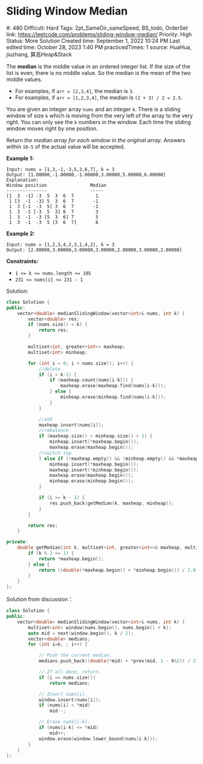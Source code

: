 # Sliding Window Median

#: 480
Difficult: Hard
Tags: 2pt_SameDir_sameSpeed, BS_todo, OrderSet
link: https://leetcode.com/problems/sliding-window-median/
Priority: High
Status: More Solution
Created time: September 1, 2022 10:24 PM
Last edited time: October 28, 2023 1:40 PM
practicedTimes: 1
source: HuaHua, jiuzhang, 算高Heap&Stack

The **median** is the middle value in an ordered integer list. If the size of the list is even, there is no middle value. So the median is the mean of the two middle values.

- For examples, if `arr = [2,3,4]`, the median is `3`.
- For examples, if `arr = [1,2,3,4]`, the median is `(2 + 3) / 2 = 2.5`.

You are given an integer array `nums` and an integer `k`. There is a sliding window of size `k` which is moving from the very left of the array to the very right. You can only see the `k` numbers in the window. Each time the sliding window moves right by one position.

Return *the median array for each window in the original array*. Answers within `10-5` of the actual value will be accepted.

**Example 1:**

```
Input: nums = [1,3,-1,-3,5,3,6,7], k = 3
Output: [1.00000,-1.00000,-1.00000,3.00000,5.00000,6.00000]
Explanation:
Window position                Median
---------------                -----
[1  3  -1] -3  5  3  6  7        1
 1 [3  -1  -3] 5  3  6  7       -1
 1  3 [-1  -3  5] 3  6  7       -1
 1  3  -1 [-3  5  3] 6  7        3
 1  3  -1  -3 [5  3  6] 7        5
 1  3  -1  -3  5 [3  6  7]       6

```

**Example 2:**

```
Input: nums = [1,2,3,4,2,3,1,4,2], k = 3
Output: [2.00000,3.00000,3.00000,3.00000,2.00000,3.00000,2.00000]

```

**Constraints:**

- `1 <= k <= nums.length <= 105`
- `231 <= nums[i] <= 231 - 1`

Solution: 

```cpp
class Solution {
public:
    vector<double> medianSlidingWindow(vector<int>& nums, int k) {
        vector<double> res;
        if (nums.size() < k) {
            return res;
        }

        multiset<int, greater<int>> maxheap;
        multiset<int> minheap;

        for (int i = 0; i < nums.size(); i++) {
            //delete
            if (i > k-1) {
                if (maxheap.count(nums[i-k])) {
                    maxheap.erase(maxheap.find(nums[i-k]));
                } else {
                    minheap.erase(minheap.find(nums[i-k]));
                }
            }

            //add
            maxheap.insert(nums[i]);
            //rebalance
            if (maxheap.size() > minheap.size() + 1) {
                minheap.insert(*maxheap.begin());
                maxheap.erase(maxheap.begin());
            //switch top
            } else if (!maxheap.empty() && !minheap.empty() && *maxheap.begin() > *minheap.begin()) {
                minheap.insert(*maxheap.begin());
                maxheap.insert(*minheap.begin());
                maxheap.erase(maxheap.begin());
                minheap.erase(minheap.begin());
            }

            if (i >= k - 1) {
                res.push_back(getMedian(k, maxheap, minheap));
            }
        }

        return res;
    }

private:
    double getMedian(int k, multiset<int, greater<int>>& maxheap, multiset<int>& minheap) {
        if (k % 2 == 1) {
            return *maxheap.begin();
        } else {
            return ((double)*maxheap.begin() + *minheap.begin()) / 2.0;
        }
    }
};
```

Solution from discussion：

```cpp
class Solution {
public:
    vector<double> medianSlidingWindow(vector<int>& nums, int k) {
        multiset<int> window(nums.begin(), nums.begin() + k);
        auto mid = next(window.begin(), k / 2);
        vector<double> medians;
        for (int i=k; ; i++) {

            // Push the current median.
            medians.push_back((double(*mid) + *prev(mid, 1 - k%2)) / 2);

            // If all done, return.
            if (i == nums.size())
                return medians;

            // Insert nums[i].
            window.insert(nums[i]);
            if (nums[i] < *mid)
                mid--;

            // Erase nums[i-k].
            if (nums[i-k] <= *mid)
                mid++;
            window.erase(window.lower_bound(nums[i-k]));
        }
    }
};
```